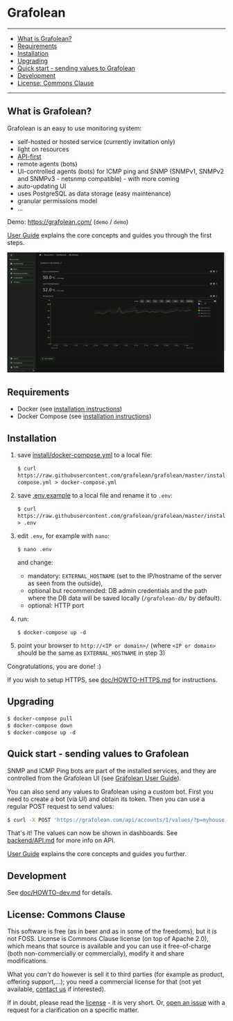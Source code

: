 # Grafolean

---

- [What is Grafolean?](#what-is-grafolean)
- [Requirements](#requirements)
- [Installation](#installation)
- [Upgrading](#upgrading)
- [Quick start - sending values to Grafolean](#quick-start---sending-values-to-grafolean)
- [Development](#development)
- [License: Commons Clause](#license-commons-clause)
---

## What is Grafolean?

Grafolean is an easy to use monitoring system:

- self-hosted or hosted service (currently invitation only)
- light on resources
- [API-first](https://grafolean.com/api-doc/)
- remote agents (bots)
- UI-controlled agents (bots) for ICMP ping and SNMP (SNMPv1, SNMPv2 and SNMPv3 - netsnmp compatible) - with more coming
- auto-updating UI
- uses PostgreSQL as data storage (easy maintenance)
- granular permissions model
- ...

Demo: https://grafolean.com/ (`demo` / `demo`)

[User Guide](doc/user-guide.md) explains the core concepts and guides you through the first steps.

![screenshot](doc/screenshot-dark.png)

## Requirements

- Docker (see [installation instructions](https://docs.docker.com/install/))
- Docker Compose (see [installation instructions](https://docs.docker.com/compose/install/))

## Installation

1) save [install/docker-compose.yml](https://raw.githubusercontent.com/grafolean/grafolean/master/install/docker-compose.yml) to a local file:

    ```
    $ curl https://raw.githubusercontent.com/grafolean/grafolean/master/install/docker-compose.yml > docker-compose.yml
    ```

2) save [.env.example](https://raw.githubusercontent.com/grafolean/grafolean/master/install/.env.example) to a local file and rename it to `.env`:

    ```
    $ curl https://raw.githubusercontent.com/grafolean/grafolean/master/install/.env.example > .env
    ```

3) edit `.env`, for example with `nano`:
    ```
    $ nano .env
    ```
     and change:

    - mandatory: `EXTERNAL_HOSTNAME` (set to the IP/hostname of the server as seen from the outside),
    - optional but recommended: DB admin credentials and the path where the DB data will be saved locally (`/grafolean-db/` by default).
    - optional: HTTP port

4) run:
    ```
    $ docker-compose up -d
    ```

5) point your browser to `http://<IP or domain>/` (where `<IP or domain>` should be the same as `EXTERNAL_HOSTNAME` in step 3)

Congratulations, you are done! :)

If you wish to setup HTTPS, see [doc/HOWTO-HTTPS.md](doc/HOWTO-HTTPS.md) for instructions.

## Upgrading

```
$ docker-compose pull
$ docker-compose down
$ docker-compose up -d
```

## Quick start - sending values to Grafolean

SNMP and ICMP Ping bots are part of the installed services, and they are controlled from the Grafolean UI (see [Grafolean User Guide](doc/user-guide.md)).

You can also send any values to Grafolean using a *custom* bot. First you need to create a bot (via UI) and obtain its token. Then you can use a regular POST request to send values:

```bash
$ curl -X POST 'https://grafolean.com/api/accounts/1/values/?p=myhouse.livingroom.humidity&v=57.3&b=<BotAPIToken>'
```

That's it! The values can now be shown in dashboards. See [backend/API.md](backend/API.md) for more info on API.

[User Guide](doc/user-guide.md) explains the core concepts and guides you further.

## Development

See [doc/HOWTO-dev.md](doc/HOWTO-dev.md) for details.

## License: Commons Clause

This software is free (as in beer and as in some of the freedoms), but it is not FOSS. License is Commons Clause license (on top of Apache 2.0), which means that source is available and you can use it free-of-charge (both non-commercially or commercially), modify it and share modifications.

What you _can't_ do however is sell it to third parties (for example as product, offering support,...); you need a commercial license for that (not yet
available, [contact us](info@grafolean.com) if interested).

If in doubt, please read the [license](./LICENSE.md) - it is very short. Or, [open an issue](https://github.com/grafolean/grafolean/issues) with a request for a clarification on a specific matter.
